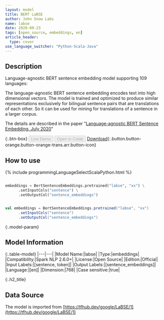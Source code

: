 ```yaml
---
layout: model
title: BERT LaBSE
author: John Snow Labs
name: labse
date: 2020-09-23
tags: [open_source, embeddings, en]
article_header:
  type: cover
use_language_switcher: "Python-Scala-Java"
---
```


## Description

Language-agnostic BERT sentence embedding model supporting 109 languages:

The language-agnostic BERT sentence embedding encodes text into high dimensional vectors. The model is trained and optimized to produce similar representations exclusively for bilingual sentence pairs that are translations of each other. So it can be used for mining for translations of a sentence in a larger corpus.

The details are described in the paper "[Language-agnostic BERT Sentence Embedding. July 2020](https://arxiv.org/abs/2007.01852)"

{:.btn-box}
<button class="button button-orange" disabled>Live Demo</button>
<button class="button button-orange" disabled>Open in Colab</button>
[Download](https://s3.amazonaws.com/auxdata.johnsnowlabs.com/public/models/bert_base_cased_en_2.4.0_2.4_1580579557778.zip){:.button.button-orange.button-orange-trans.arr.button-icon}

## How to use

<div class="tabs-box" markdown="1">

{% include programmingLanguageSelectScalaPython.html %}

```python

embeddings = BertSentenceEmbeddings.pretrained("labse", "xx") \
      .setInputCols("sentence") \
      .setOutputCol("sentence_embeddings")
```

```scala

val embeddings = BertSentenceEmbeddings.pretrained("labse", "xx")
      .setInputCols("sentence")
      .setOutputCol("sentence_embeddings")
```

</div>

{:.model-param}
## Model Information

{:.table-model}
|---|---|
|Model Name:|labse|
|Type:|embeddings|
|Compatibility:|Spark NLP 2.6.0+|
|License:|Open Source|
|Edition:|Official|
|Input Labels:|[sentence, token]|
|Output Labels:|[sentence_embeddings]|
|Language:|[en]|
|Dimension:|768|
|Case sensitive:|true|

{:.h2_title}
## Data Source
The model is imported from [https://tfhub.dev/google/LaBSE/1](https://tfhub.dev/google/LaBSE/1)
